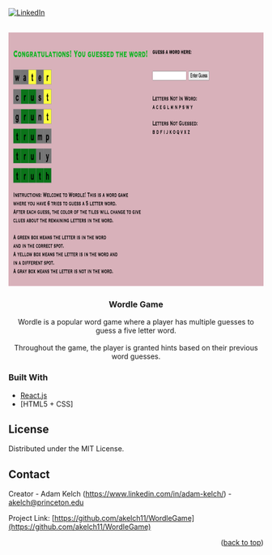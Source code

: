 <div id="top"></div>
<!--
*** Thanks for checking out the Best-README-Template. If you have a suggestion
*** that would make this better, please fork the repo and create a pull request
*** or simply open an issue with the tag "enhancement".
*** Don't forget to give the project a star!
*** Thanks again! Now go create something AMAZING! :D
-->



<!-- PROJECT SHIELDS -->
<!--
*** I'm using markdown "reference style" links for readability.
*** Reference links are enclosed in brackets [ ] instead of parentheses ( ).
*** See the bottom of this document for the declaration of the reference variables
*** for contributors-url, forks-url, etc. This is an optional, concise syntax you may use.
*** https://www.markdownguide.org/basic-syntax/#reference-style-links
-->

[![LinkedIn][linkedin-shield]][linkedin-url]



<!-- PROJECT LOGO -->
<br />
<div align="center">
  <a href="https://github.com/akelch11/WordleGame">
    <img src="exampleGame.png" alt="Logo" width="1000" height="500">
  </a>

<h3 align="center">Wordle Game</h3>

  <p align="center">
    Wordle is a popular word game where a player has multiple guesses to guess a five letter word.
    <br></br>
    Throughout the game, the player is granted hints based on their previous word guesses.
  </p>
</div>





### Built With


* [React.js](https://reactjs.org/)
* [HTML5 + CSS]


<!-- LICENSE -->
## License

Distributed under the MIT License.



<!-- CONTACT -->
## Contact

Creator - Adam Kelch (https://www.linkedin.com/in/adam-kelch/) - akelch@princeton.edu

Project Link: [https://github.com/akelch11/WordleGame](https://github.com/akelch11/WordleGame)


<p align="right">(<a href="#top">back to top</a>)</p>



<!-- MARKDOWN LINKS & IMAGES -->
<!-- https://www.markdownguide.org/basic-syntax/#reference-style-links -->
[linkedin-shield]: https://img.shields.io/badge/-LinkedIn-black.svg?style=for-the-badge&logo=linkedin&colorB=555
[linkedin-url]: https://linkedin.com/in/adam-kelch
